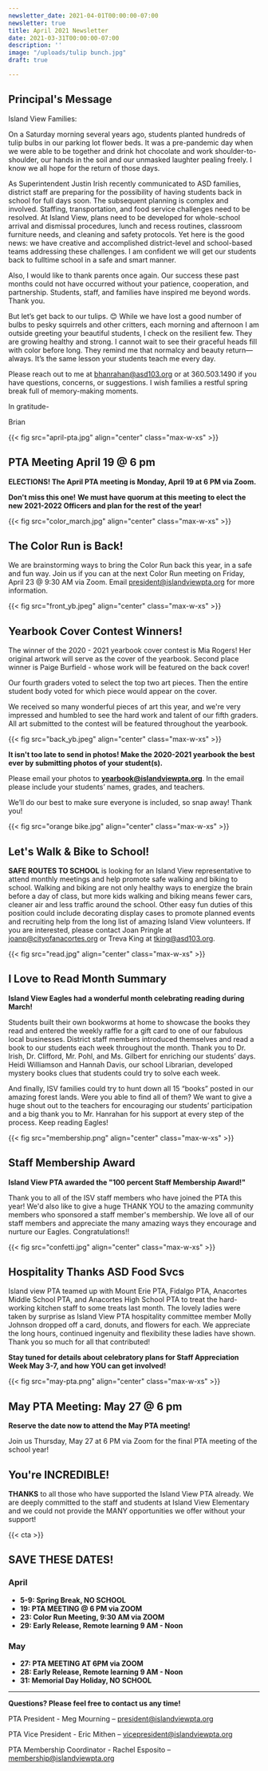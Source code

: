 ```yaml
---
newsletter_date: 2021-04-01T00:00:00-07:00
newsletter: true
title: April 2021 Newsletter
date: 2021-03-31T00:00:00-07:00
description: ''
image: "/uploads/tulip bunch.jpg"
draft: true

---
```

## Principal's Message

Island View Families:

On a Saturday morning several years ago, students planted hundreds of tulip bulbs in our parking lot flower beds. It was a pre-pandemic day when we were able to be together and drink hot chocolate and work shoulder-to-shoulder, our hands in the soil and our unmasked laughter pealing freely. I know we all hope for the return of those days.

As Superintendent Justin Irish recently communicated to ASD families, district staff are preparing for the possibility of having students back in school for full days soon. The subsequent planning is complex and involved. Staffing, transportation, and food service challenges need to be resolved. At Island View, plans need to be developed for whole-school arrival and dismissal procedures, lunch and recess routines, classroom furniture needs, and cleaning and safety protocols. Yet here is the good news: we have creative and accomplished district-level and school-based teams addressing these challenges. I am confident we will get our students back to fulltime school in a safe and smart manner.

Also, I would like to thank parents once again. Our success these past months could not have occurred without your patience, cooperation, and partnership. Students, staff, and families have inspired me beyond words. Thank you.

But let’s get back to our tulips. 😊  While we have lost a good number of bulbs to pesky squirrels and other critters, each morning and afternoon I am outside greeting your beautiful students, I check on the resilient few. They are growing healthy and strong. I cannot wait to see their graceful heads fill with color before long. They remind me that normalcy and beauty return—always. It’s the same lesson your students teach me every day.

Please reach out to me at [bhanrahan@asd103.org](mailto:bhanrahan@asd103.org) or at 360.503.1490 if you have questions, concerns, or suggestions. I wish families a restful spring break full of memory-making moments.

In gratitude-

Brian

{{< fig src="april-pta.jpg" align="center" class="max-w-xs" >}}

## PTA Meeting April 19 @ 6 pm

**ELECTIONS!  The April PTA meeting is Monday, April 19 at 6 PM via Zoom.**

**Don't miss this one!**  **We must have quorum at this meeting to elect the new 2021-2022 Officers and plan for the rest of the year!**

{{< fig src="color_march.jpg" align="center" class="max-w-xs" >}}

## The Color Run is Back!

We are brainstorming ways to bring the Color Run back this year, in a safe and fun way. Join us if you can at the next Color Run meeting on Friday, April 23 @ 9:30 AM via Zoom. Email [president@islandviewpta.org](mailto:president@islandviewpta.org) for more information.

{{< fig src="front_yb.jpeg" align="center" class="max-w-xs" >}}

## Yearbook Cover Contest Winners!

The winner of the 2020 - 2021 yearbook cover contest is Mia Rogers! Her original artwork will serve as the cover of the yearbook. Second place winner is Paige Burfield - whose work will be featured on the back cover!

Our fourth graders voted to select the top two art pieces. Then the entire student body voted for which piece would appear on the cover.

We received so many wonderful pieces of art this year, and we're very impressed and humbled to see the hard work and talent of our fifth graders. All art submitted to the contest will be featured throughout the yearbook.

{{< fig src="back_yb.jpeg" align="center" class="max-w-xs" >}}

**It isn't too late to send in photos! Make the 2020-2021 yearbook the best ever by submitting photos of your student(s).**

Please email your photos to [**yearbook@islandviewpta.org**](mailto:yearbook@islandviewpta.org). In the email please include your students’ names, grades, and teachers.

We’ll do our best to make sure everyone is included, so snap away! Thank you!

{{< fig src="orange bike.jpg" align="center" class="max-w-xs" >}}

## Let's Walk & Bike to School!

**SAFE ROUTES TO SCHOOL** is looking for an Island View representative to attend monthly meetings and help promote safe walking and biking to school. Walking and biking are not only healthy ways to energize the brain before a day of class, but more kids walking and biking means fewer cars, cleaner air and less traffic around the school. Other easy fun duties of this position could include decorating display cases to promote planned events and recruiting help from the long list of amazing Island View volunteers. If you are interested, please contact Joan Pringle at [joanp@cityofanacortes.org](joanp@cityofanacortes.org) or Treva King at [tking@asd103.org](tking@asd103.org).

{{< fig src="read.jpg" align="center" class="max-w-xs" >}}

## I Love to Read Month Summary

**Island View Eagles had a wonderful month celebrating reading during March!**

Students built their own bookworms at home to showcase the books they read and entered the weekly raffle for a gift card to one of our fabulous local businesses. District staff members introduced themselves and read a book to our students each week throughout the month. Thank you to Dr. Irish, Dr. Clifford, Mr. Pohl, and Ms. Gilbert for enriching our students’ days. Heidi Williamson and Hannah Davis, our school Librarian, developed mystery books clues that students could try to solve each week.

And finally, ISV families could try to hunt down all 15 “books” posted in our amazing forest lands. Were you able to find all of them? We want to give a huge shout out to the teachers for encouraging our students’ participation and a big thank you to Mr. Hanrahan for his support at every step of the process. Keep reading Eagles!

{{< fig src="membership.png" align="center" class="max-w-xs" >}}

## Staff Membership Award

**Island View PTA awarded the "100 percent Staff Membership Award!"**

Thank you to all of the ISV staff members who have joined the PTA this year! We'd also like to give a huge THANK YOU to the amazing community members who sponsored a staff member's membership. We love all of our staff members and appreciate the many amazing ways they encourage and nurture our Eagles. Congratulations!!

{{< fig src="confetti.jpg" align="center" class="max-w-xs" >}}

## Hospitality Thanks ASD Food Svcs

Island view PTA teamed up with Mount Erie PTA, Fidalgo PTA, Anacortes Middle School PTA, and Anacortes High School PTA to treat the hard-working kitchen staff to some treats last month. The lovely ladies were taken by surprise as Island View PTA hospitality committee member Molly Johnson dropped off a card, donuts, and flowers for each. We appreciate the long hours, continued ingenuity and flexibility these ladies have shown. Thank you so much for all that contributed!

**Stay tuned for details about celebratory plans for Staff Appreciation Week May 3-7, and how YOU can get involved!**

{{< fig src="may-pta.png" align="center" class="max-w-xs" >}}

## May PTA Meeting: May 27 @ 6 pm

**Reserve the date now to attend the May PTA meeting!**

Join us Thursday, May 27 at 6 PM via Zoom for the final PTA meeting of the school year!

## You're INCREDIBLE!

**THANKS** to all those who have supported the Island View PTA already. We are deeply committed to the staff and students at Island View Elementary and we could not provide the MANY opportunities we offer without your support!

{{< cta >}}

## SAVE THESE DATES!

### April

* **5-9: Spring Break, NO SCHOOL**
* **19: PTA MEETING @ 6 PM via ZOOM**
* **23: Color Run Meeting, 9:30 AM via ZOOM**
* **29: Early Release, Remote learning 9 AM - Noon**

### May

* **27: PTA MEETING AT 6PM via ZOOM**
* **28: Early Release, Remote learning 9 AM - Noon**
* **31: Memorial Day Holiday, NO SCHOOL**

***

**Questions? Please feel free to contact us any time!**

PTA President - Meg Mourning – [president@islandviewpta.org](mailto:president@islandviewpta.org)

PTA Vice President - Eric Mithen – [vicepresident@islandviewpta.org](mailto:vicepresident@islandviewpta.org)

PTA Membership Coordinator - Rachel Esposito – [membership@islandviewpta.org](mailto:membership@islandviewpta.org)